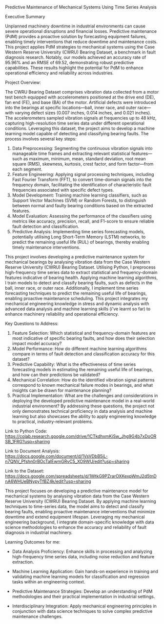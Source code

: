 Predictive Maintenance of Mechanical Systems Using Time Series Analysis

Executive Summary

Unplanned machinery downtime in industrial environments can cause severe operational disruptions and financial losses. Predictive maintenance (PdM) provides a proactive solution by forecasting equipment failures, enabling timely interventions that reduce downtime and maintenance costs. This project applies PdM strategies to mechanical systems using the Case Western Reserve University (CWRU) Bearing Dataset, a benchmark in fault diagnosis research. Notably, our models achieved an accuracy rate of 95.96% and an RMSE of 69.52, demonstrating robust predictive capabilities. These results highlight the potential for PdM to enhance operational efficiency and reliability across industries.

Project Overview:

The CWRU Bearing Dataset comprises vibration data collected from a motor test bench equipped with accelerometers positioned at the drive end (DE), fan end (FE), and base (BA) of the motor. Artificial defects were introduced into the bearings at specific locations—ball, inner race, and outer race—with varying defect sizes (0.007 inches, 0.014 inches, and 0.021 inches). The accelerometers sampled vibration signals at frequencies up to 48 kHz, capturing high-resolution time series data under different operational conditions.
Leveraging this dataset, the project aims to develop a machine learning model capable of detecting and classifying bearing faults. The process involves several key steps:
1.	Data Preprocessing: Segmenting the continuous vibration signals into manageable time frames and extracting relevant statistical features—such as maximum, minimum, mean, standard deviation, root mean square (RMS), skewness, kurtosis, crest factor, and form factor—from each segment.
2.	Feature Engineering: Applying signal processing techniques, including Fast Fourier Transform (FFT), to convert time-domain signals into the frequency domain, facilitating the identification of characteristic fault frequencies associated with specific defect types.
3.	Model Development: Training machine learning classifiers, such as Support Vector Machines (SVM) or Random Forests, to distinguish between normal and faulty bearing conditions based on the extracted features.
4.	Model Evaluation: Assessing the performance of the classifiers using metrics like accuracy, precision, recall, and F1-score to ensure reliable fault detection and classification.
5.	Predictive Analysis: Implementing time series forecasting models, potentially utilising Long Short-Term Memory (LSTM) networks, to predict the remaining useful life (RUL) of bearings, thereby enabling timely maintenance interventions.


This project involves developing a predictive maintenance system for mechanical bearings by analysing vibration data from the Case Western Reserve University (CWRU) Bearing Dataset. Utilising Python, I preprocess high-frequency time series data to extract statistical and frequency-domain features indicative of bearing health. Applying machine learning algorithms, I train models to detect and classify bearing faults, such as defects in the ball, inner race, or outer race. Additionally, I implement time series forecasting techniques to predict the remaining useful life of bearings, enabling proactive maintenance scheduling. This project integrates my mechanical engineering knowledge in stress and dynamic analysis with advanced data analysis and machine learning skills (i've learnt so far) to enhance machinery reliability and operational efficiency.

Key Questions to Address:

1.	Feature Selection: Which statistical and frequency-domain features are most indicative of specific bearing faults, and how does their selection impact model accuracy?
2.	Model Performance: How do different machine learning algorithms compare in terms of fault detection and classification accuracy for this dataset?
3.	Predictive Capability: What is the effectiveness of time series forecasting models in estimating the remaining useful life of bearings, and how can their predictions be validated?
4.	Mechanical Correlation: How do the identified vibration signal patterns correspond to known mechanical failure modes in bearings, and what insights can be drawn for maintenance planning?
5.	Practical Implementation: What are the challenges and considerations in deploying the developed predictive maintenance model in a real-world industrial environment?
By addressing these questions, the project not only demonstrates technical proficiency in data analysis and machine learning but also showcases the ability to apply engineering knowledge to practical, industry-relevant problems.

Link to Python Code: https://colab.research.google.com/drive/1CTkdhxmKiSw_Jhg9G4b7xDoORSB_1FRG?usp=sharing

Link to Document Analysis: https://docs.google.com/document/d/1VsVDbB5iL-n7QNV_Pfshn0rBOcTaIEwmGRvC5_XO9WU/edit?usp=sharing

Link to the Dataset: https://docs.google.com/spreadsheets/d/1WtkG9PZrarOXKexpWmJ2d5tnDnA6WHUeBNypyTfBZ4k/edit?usp=sharing

This project focuses on developing a predictive maintenance model for mechanical systems by analysing vibration data from the Case Western Reserve University (CWRU) Bearing Dataset. By applying machine learning techniques to time-series data, the model aims to detect and classify bearing faults, enabling proactive maintenance interventions that minimize downtime and extend equipment lifespan. Leveraging my mechanical engineering background, I integrate domain-specific knowledge with data science methodologies to enhance the accuracy and reliability of fault diagnosis in industrial machinery. 

Learning Outcomes for me:

- Data Analysis Proficiency: Enhance skills in processing and analyzing high-frequency time series data, including noise reduction and feature extraction.

- Machine Learning Application: Gain hands-on experience in training and validating machine learning models for classification and regression tasks within an engineering context.

- Predictive Maintenance Strategies: Develop an understanding of PdM methodologies and their practical implementation in industrial settings.

- Interdisciplinary Integration: Apply mechanical engineering principles in conjunction with data science techniques to solve complex predictive maintenance challenges.

